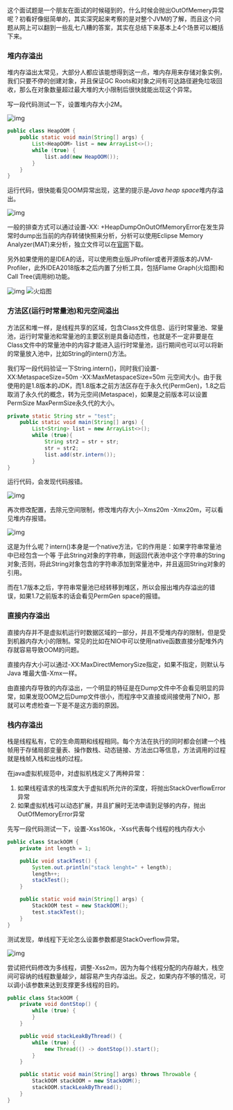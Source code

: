 这个面试题是一个朋友在面试的时候碰到的，什么时候会抛出OutOfMemery异常呢？初看好像挺简单的，其实深究起来考察的是对整个JVM的了解，而且这个问题从网上可以翻到一些乱七八糟的答案，其实在总结下来基本上4个场景可以概括下来。

### 堆内存溢出

堆内存溢出太常见，大部分人都应该能想得到这一点，堆内存用来存储对象实例，我们只要不停的创建对象，并且保证GC Roots和对象之间有可达路径避免垃圾回收，那么在对象数量超过最大堆的大小限制后很快就能出现这个异常。

写一段代码测试一下，设置堆内存大小2M。

![img](https://typoralim.oss-cn-beijing.aliyuncs.com/img/20210320194915.jpeg)

```java
public class HeapOOM {
    public static void main(String[] args) {
        List<HeapOOM> list = new ArrayList<>();
        while (true) {
            list.add(new HeapOOM());
        }
    }
}
```

运行代码，很快能看见OOM异常出现，这里的提示是*Java heap space*堆内存溢出。

![img](https://typoralim.oss-cn-beijing.aliyuncs.com/img/20210320194920.jpeg)

一般的排查方式可以通过设置-XX: +HeapDumpOnOutOfMemoryError在发生异常时dump出当前的内存转储快照来分析，分析可以使用Eclipse Memory Analyzer(MAT)来分析，独立文件可以在[官网](https://www.eclipse.org/mat/downloads.php)下载。

另外如果使用的是IDEA的话，可以使用商业版JProfiler或者开源版本的JVM-Profiler，此外IDEA2018版本之后内置了分析工具，包括Flame Graph(火焰图)和Call Tree(调用树)功能。

![img](https://typoralim.oss-cn-beijing.aliyuncs.com/img/20210320194923.jpeg) ![火焰图](https://typoralim.oss-cn-beijing.aliyuncs.com/img/20210320194927.jpeg)

### 方法区(运行时常量池)和元空间溢出

方法区和堆一样，是线程共享的区域，包含Class文件信息、运行时常量池、常量池，运行时常量池和常量池的主要区别是具备动态性，也就是不一定非要是在Class文件中的常量池中的内容才能进入运行时常量池，运行期间也可以可以将新的常量放入池中，比如String的intern()方法。

我们写一段代码验证一下String.intern()，同时我们设置-XX:MetaspaceSize=50m -XX:MaxMetaspaceSize=50m 元空间大小。由于我使用的是1.8版本的JDK，而1.8版本之前方法区存在于永久代(PermGen)，1.8之后取消了永久代的概念，转为元空间(Metaspace)，如果是之前版本可以设置PermSize MaxPermSize永久代的大小。` `



```java
private static String str = "test";
    public static void main(String[] args) {
        List<String> list = new ArrayList<>();
        while (true){
            String str2 = str + str;
            str = str2;
            list.add(str.intern());
        }
}
```

运行代码，会发现代码报错。

![img](https://typoralim.oss-cn-beijing.aliyuncs.com/img/007S8ZIlgy1gisqp0ki1tj30tw05o3za.jpg)

再次修改配置，去除元空间限制，修改堆内存大小-Xms20m -Xmx20m，可以看见堆内存报错。

![img](https://typoralim.oss-cn-beijing.aliyuncs.com/img/007S8ZIlgy1gisqr3lrmnj317c07ugvv.jpg)

这是为什么呢？intern()本身是一个native方法，它的作用是：如果字符串常量池中已经包含一个等 于此String对象的字符串，则返回代表池中这个字符串的String对象;否则，将此String对象包含的字符串添加到常量池中，并且返回String对象的引用。

而在1.7版本之后，字符串常量池已经转移到堆区，所以会报出堆内存溢出的错误，如果1.7之前版本的话会看见PermGen space的报错。

### 直接内存溢出

直接内存并不是虚拟机运行时数据区域的一部分，并且不受堆内存的限制，但是受到机器内存大小的限制。常见的比如在NIO中可以使用native函数直接分配堆外内存就容易导致OOM的问题。

直接内存大小可以通过-XX:MaxDirectMemorySize指定，如果不指定，则默认与Java 堆最大值-Xmx一样。

由直接内存导致的内存溢出，一个明显的特征是在Dump文件中不会看见明显的异常，如果发现OOM之后Dump文件很小，而程序中又直接或间接使用了NIO，那就可以考虑检查一下是不是这方面的原因。

### 栈内存溢出

栈是线程私有，它的生命周期和线程相同。每个方法在执行的同时都会创建一个栈帧用于存储局部变量表、操作数栈、动态链接、方法出口等信息，方法调用的过程就是栈帧入栈和出栈的过程。

在java虚拟机规范中，对虚拟机栈定义了两种异常：

1. 如果线程请求的栈深度大于虚拟机所允许的深度，将抛出StackOverflowError异常
2. 如果虚拟机栈可以动态扩展，并且扩展时无法申请到足够的内存，抛出OutOfMemoryError异常

先写一段代码测试一下，设置-Xss160k，-Xss代表每个线程的栈内存大小

```java
public class StackOOM {
    private int length = 1;

    public void stackTest() {
        System.out.println("stack lenght=" + length);
        length++;
        stackTest();
    }

    public static void main(String[] args) {
        StackOOM test = new StackOOM();
        test.stackTest();
    }
}
```

测试发现，单线程下无论怎么设置参数都是StackOverflow异常。

![img](https://typoralim.oss-cn-beijing.aliyuncs.com/img/007S8ZIlgy1gitgkoumysj31qm0ck1dk.jpg)

尝试把代码修改为多线程，调整-Xss2m，因为为每个线程分配的内存越大，栈空间可容纳的线程数量越少，越容易产生内存溢出。反之，如果内存不够的情况，可以调小该参数来达到支撑更多线程的目的。

```java
public class StackOOM {
    private void dontStop() {
        while (true) {
        }
    }

    public void stackLeakByThread() {
        while (true) {
            new Thread(() -> dontStop()).start();
        }
    }

    public static void main(String[] args) throws Throwable {
        StackOOM stackOOM = new StackOOM();
        stackOOM.stackLeakByThread();
    }
}
```

 